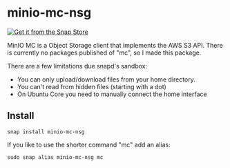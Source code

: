 # minio-mc-nsg

[![Get it from the Snap Store](https://snapcraft.io/static/images/badges/en/snap-store-black.svg)](https://snapcraft.io/minio-mc-nsg)

MinIO MC is a Object Storage client that implements the AWS S3 API.
There is currently no packages published of "mc", so I made this package.

There are a few limitations due snapd's sandbox:

* You can only upload/download files from your home directory.
* You can't read from hidden files (starting with a dot)
* On Ubuntu Core you need to manually connect the home interface

## Install

```
snap install minio-mc-nsg
```

If you like to use the shorter command "mc" add an alias:

```
sudo snap alias minio-mc-nsg mc
```
